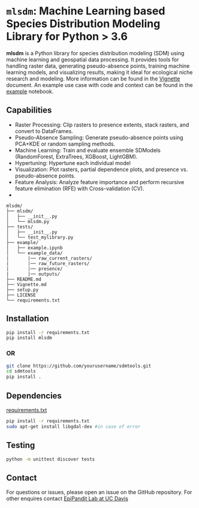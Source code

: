 # `mlsdm`: Machine Learning based Species Distribution Modeling Library for Python > 3.6

**mlsdm** is a Python library for species distribution modeling (SDM) using machine learning and geospatial data processing. It provides tools for handling raster data, generating pseudo-absence points, training machine learning models, and visualizing results, making it ideal for ecological niche research and modeling. More information can be found in the [Vignette](Vignette.md) document. An example use case with code and context can be found in the [example](/example/example.ipynb) notebook.

## Capabilities

- Raster Processing: Clip rasters to presence extents, stack rasters, and convert to DataFrames.
- Pseudo-Absence Sampling: Generate pseudo-absence points using PCA+KDE or random sampling methods.
- Machine Learning: Train and evaluate ensemble SDModels (RandomForest, ExtraTrees, XGBoost, LightGBM).
- Hypertuning: Hypertune each individual model
- Visualization: Plot rasters, partial dependence plots, and presence vs. pseudo-absence points.
- Feature Analysis: Analyze feature importance and perform recursive feature elimination (RFE) with Cross-validation (CV).
- 

```
mlsdm/
├── mlsdm/
│   ├── __init__.py
│   └── mlsdm.py
├── tests/
│   ├── __init__.py
│   └── test_mylibrary.py
├── example/
│   ├── example.ipynb
│   └── example_data/
|       |── raw_current_rasters/
|       |── raw_future_rasters/
|       |── presence/
|       |── outputs/     
├── README.md
├── Vignette.md
├── setup.py
├── LICENSE
└── requirements.txt

```
## Installation
```bash
pip install -r requirements.txt
pip install mlsdm
```
### OR

```bash
git clone https://github.com/yourusername/sdmtools.git
cd sdmtools
pip install .
```

## Dependencies
[requirements.txt](requirements.txt)
```bash
pip install -r requirements.txt
sudo apt-get install libgdal-dev #in case of error
```

## Testing
```bash
python -m unittest discover tests
```
## Contact
For questions or issues, please open an issue on the GitHub repository. For other enquires contact [EpiPandit Lab at UC Davis](epipandit@ucdavis.edu)
